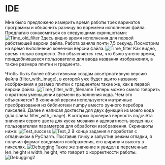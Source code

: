 # IDE
Мне было предложено измерить время работы трёх варинатов программы и объяснить разницу во воремени исполнения файла.
Предлагаю ознакомиться со следующими скриншотами:
![Time_old_filter](https://user-images.githubusercontent.com/79513129/142910028-5e992192-8ed4-41dc-93ba-903f32ec7a99.PNG)
Здесь видно время исполнения для первой работающей версии файла. Работа заняла почти 7,5 секунд.
Посмотрим на время выполнения конечной версии файла.
![Time_filter](https://user-images.githubusercontent.com/79513129/142910318-8a2e173b-74a0-4986-a9e5-644b3a90d856.PNG)
Как видно, время только возросло. Это объясняется тем, что было учтено время, понадобиившееся пользователю для ввода названия изображения, а также размера плитки и градиента.

Чтобы быть более объективными создам альетрнативную версию файла (filter_with_image), в которой уже будет вшито название изображения и размер плитки с градиентом такие же, как в первой версии файла.
![Time_filter_with_filename](https://user-images.githubusercontent.com/79513129/142910676-7f00cb64-b12c-4ff5-ace5-ccbba5f9887b.PNG)
Теперь можно смело говорить о кратном уменьшении времени выполнения кода. Чем это объясняется? В конечной версии используются матричные преобразования из библиотеки numpy вместо ручного перебора пикселей.
Далее я написал доктесты для двух функций из моего кода (для файла filter_with_image). В которых проверил верность подсчёта значения серого цвета для куска мозаики и адекватность введенных пользователем параметров для обработки изображения. Скриншоты ниже:
![Test_success](https://user-images.githubusercontent.com/79513129/142911411-ab16202f-29fe-4dbc-b766-f4371cfa869a.PNG)
![Test_2](https://user-images.githubusercontent.com/79513129/142911423-1bec00ea-6345-40f5-90c7-c5901c2e93d5.PNG)
В конце задания я поработал с отладчиком в PyCharm.
Поставив точку и запустив режим отладки, я получил формат вводимого изображения, его ширину и высоту в пикселях.
![Debugging](https://user-images.githubusercontent.com/79513129/142912058-21fac83b-ec2f-4b6b-94d0-89e8e85c297f.PNG)
Такие же значение я увидел в переменных len_height и width_height, что говорит о корректности работы.
![Debugging2](https://user-images.githubusercontent.com/79513129/142912248-68ce6f29-5c47-4dd5-aaec-96ab282e6df5.PNG)

